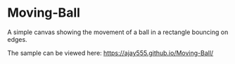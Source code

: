 # Moving-Ball
A simple canvas showing the movement of a ball in a rectangle bouncing on edges. 

The sample can be viewed here:
https://ajay555.github.io/Moving-Ball/
